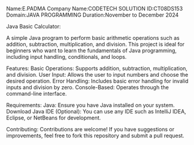 Name:E.PADMA
Company Name:CODETECH SOLUTION
ID:CT08DS153
Domain:JAVA PROGRAMMING
Duration:November to December 2024


Java Basic Calculator:

A simple Java program to perform basic arithmetic operations such as addition, subtraction, multiplication, and division. This project is ideal for beginners who want to learn the fundamentals of Java programming, including input handling, conditionals, and loops.

Features:
Basic Operations: Supports addition, subtraction, multiplication, and division.
User Input: Allows the user to input numbers and choose the desired operation.
Error Handling: Includes basic error handling for invalid inputs and division by zero.
Console-Based: Operates through the command-line interface.

Requirements:
Java: Ensure you have Java installed on your system. Download Java
IDE (Optional): You can use any IDE such as IntelliJ IDEA, Eclipse, or NetBeans for development.

Contributing:
Contributions are welcome! If you have suggestions or improvements, feel free to fork this repository and submit a pull request.
